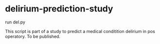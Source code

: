 # delirium-prediction-study

run del.py

This script is part of a study to predict a medical conditition delirium in pos operatory. To be published.
